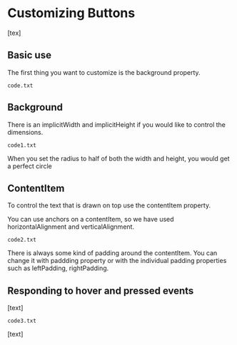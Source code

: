 # Customizing Buttons

[tex]

## Basic use

The first thing you want to customize is the background property.

`code.txt`

## Background

There is an implicitWidth and implicitHeight if you would like to control the dimensions.

`code1.txt`

When you set the radius to half of both the width and height, you would get a perfect circle



## ContentItem

To control the text that is drawn on top use the contentItem property.

You can use anchors on a contentItem, so we have used horizontalAlignment and verticalAlignment.

`code2.txt`

There is always some kind of padding around the contentItem. You can change it with paddding property or with the individual padding properties such as leftPadding, rightPadding.

## Responding to hover and pressed events

[text]

`code3.txt`

[text]
